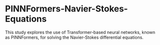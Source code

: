 # PINNFormers-Navier-Stokes-Equations
This study explores the use of Transformer-based neural networks, known as PINNFormers, for solving the Navier-Stokes differential equations.
